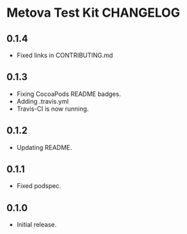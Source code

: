 # Metova Test Kit CHANGELOG

## 0.1.4

- Fixed links in CONTRIBUTING.md

## 0.1.3

- Fixing CocoaPods README badges.
- Adding .travis.yml
- Travis-CI is now running.

## 0.1.2

- Updating README.

## 0.1.1

- Fixed podspec.

## 0.1.0

- Initial release.
